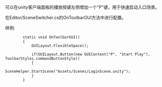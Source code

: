 可以在unity客户端面板的播放按键左侧增加一个"P"键，用于快速启动入口场景。

在Editor/SceneSwitcher.cs的OnToolbarGUI方法中进行配置。


样例:

```
		static void OnToolbarGUI()
		{
			GUILayout.FlexibleSpace();

			if(GUILayout.Button(new GUIContent("P", "Start Play"), ToolbarStyles.commandButtonStyle))
			{
				SceneHelper.StartScene("Assets/Scenes/LoginScene.unity");
            }
        }
```